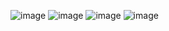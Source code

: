 ![image](https://github.com/ChaitanyaKampara/LINKED_LISTS-ARRAYS/assets/136173270/aedac3e9-97a8-4af4-bff3-a3260bc0fa9d)
![image](https://github.com/ChaitanyaKampara/LINKED_LISTS-ARRAYS/assets/136173270/1546ec38-63a5-4d9e-a918-244df21b2eff)
![image](https://github.com/ChaitanyaKampara/LINKED_LISTS-ARRAYS/assets/136173270/f78ab212-19c8-4ded-a61d-31224a3f2d51)
![image](https://github.com/ChaitanyaKampara/LINKED_LISTS-ARRAYS/assets/136173270/a7a7daaa-4139-4f26-9520-268ae6a6b7be)
